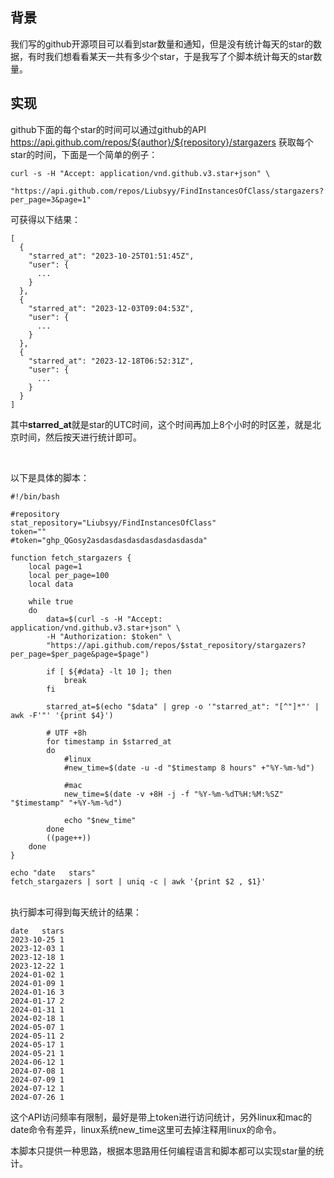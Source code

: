 

## 背景

我们写的github开源项目可以看到star数量和通知，但是没有统计每天的star的数据，有时我们想看看某天一共有多少个star，于是我写了个脚本统计每天的star数量。

## 实现

github下面的每个star的时间可以通过github的API https://api.github.com/repos/${author}/${repository}/stargazers 获取每个star的时间，下面是一个简单的例子：

```shell
curl -s -H "Accept: application/vnd.github.v3.star+json" \
        "https://api.github.com/repos/Liubsyy/FindInstancesOfClass/stargazers?per_page=3&page=1"
```


可获得以下结果：
```
[
  {
    "starred_at": "2023-10-25T01:51:45Z",
    "user": {
      ...
    }
  },
  {
    "starred_at": "2023-12-03T09:04:53Z",
    "user": {
      ...
    }
  },
  {
    "starred_at": "2023-12-18T06:52:31Z",
    "user": {
      ...
    }
  }
]
```

其中**starred_at**就是star的UTC时间，这个时间再加上8个小时的时区差，就是北京时间，然后按天进行统计即可。

<br>

以下是具体的脚本：

```shell
#!/bin/bash

#repository
stat_repository="Liubsyy/FindInstancesOfClass"
token=""
#token="ghp_QGosy2asdasdasdasdasdasdasdasda"

function fetch_stargazers {
    local page=1
    local per_page=100
    local data

    while true
    do
        data=$(curl -s -H "Accept: application/vnd.github.v3.star+json" \
        -H "Authorization: $token" \
        "https://api.github.com/repos/$stat_repository/stargazers?per_page=$per_page&page=$page")

        if [ ${#data} -lt 10 ]; then
            break
        fi

        starred_at=$(echo "$data" | grep -o '"starred_at": "[^"]*"' | awk -F'"' '{print $4}')

        # UTF +8h
        for timestamp in $starred_at
        do
            #linux
            #new_time=$(date -u -d "$timestamp 8 hours" +"%Y-%m-%d")

            #mac
            new_time=$(date -v +8H -j -f "%Y-%m-%dT%H:%M:%SZ" "$timestamp" "+%Y-%m-%d")

            echo "$new_time"
        done
        ((page++))
    done
}

echo "date   stars"
fetch_stargazers | sort | uniq -c | awk '{print $2 , $1}'
```

<br>
执行脚本可得到每天统计的结果：

```
date   stars
2023-10-25 1
2023-12-03 1
2023-12-18 1
2023-12-22 1
2024-01-02 1
2024-01-09 1
2024-01-16 3
2024-01-17 2
2024-01-31 1
2024-02-18 1
2024-05-07 1
2024-05-11 2
2024-05-17 1
2024-05-21 1
2024-06-12 1
2024-07-08 1
2024-07-09 1
2024-07-12 1
2024-07-26 1
```

这个API访问频率有限制，最好是带上token进行访问统计，另外linux和mac的date命令有差异，linux系统new_time这里可去掉注释用linux的命令。

本脚本只提供一种思路，根据本思路用任何编程语言和脚本都可以实现star量的统计。



